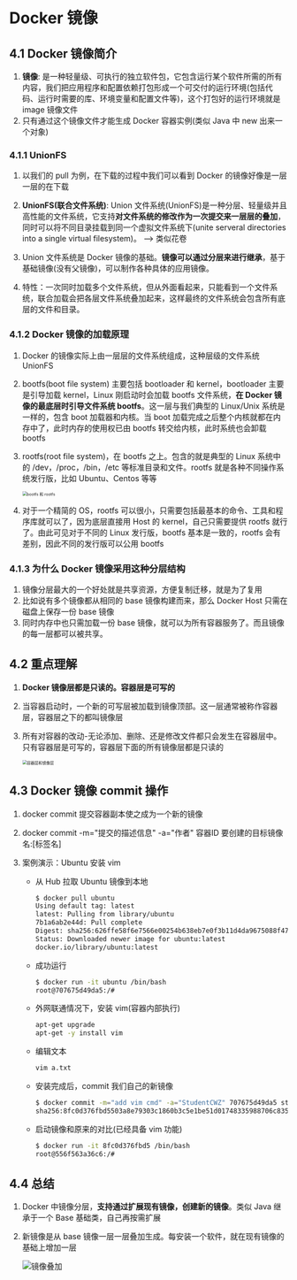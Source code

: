# Docker 镜像

## 4.1 Docker 镜像简介

1. **镜像**: 是一种轻量级、可执行的独立软件包，它包含运行某个软件所需的所有内容，我们把应用程序和配置依赖打包形成一个可交付的运行环境(包括代码、运行时需要的库、环境变量和配置文件等)，这个打包好的运行环境就是 image 镜像文件
2. 只有通过这个镜像文件才能生成 Docker 容器实例(类似 Java 中 new 出来一个对象)

### 4.1.1 UnionFS

1. 以我们的 pull 为例，在下载的过程中我们可以看到 Docker 的镜像好像是一层一层的在下载

2. **UnionFS(联合文件系统)**: Union 文件系统(UnionFS)是一种分层、轻量级并且高性能的文件系统，它支持**对文件系统的修改作为一次提交来一层层的叠加**，同时可以将不同目录挂载到同一个虚拟文件系统下(unite serveral directories into a single virtual filesystem)。 ——> 类似花卷
3. Union 文件系统是 Docker 镜像的基础。**镜像可以通过分层来进行继承**，基于基础镜像(没有父镜像)，可以制作各种具体的应用镜像。
4. 特性：一次同时加载多个文件系统，但从外面看起来，只能看到一个文件系统，联合加载会把各层文件系统叠加起来，这样最终的文件系统会包含所有底层的文件和目录。

### 4.1.2 Docker 镜像的加载原理

1. Docker 的镜像实际上由一层层的文件系统组成，这种层级的文件系统 UnionFS

2. bootfs(boot file system) 主要包括 bootloader 和 kernel，bootloader 主要是引导加载 kernel，Linux 刚启动时会加载 bootfs 文件系统，**在 Docker 镜像的最底层时引导文件系统 bootfs**。这一层与我们典型的 Linux/Unix 系统是一样的，包含 boot 加载器和内核。当 boot 加载完成之后整个内核就都在内存中了，此时内存的使用权已由 bootfs 转交给内核，此时系统也会卸载 bootfs

3. rootfs(root file system)，在 bootfs 之上。包含的就是典型的 Linux 系统中的 /dev，/proc，/bin，/etc 等标准目录和文件。rootfs 就是各种不同操作系统发行版，比如 Ubuntu、Centos 等等

   <img src="https://studentcwz-pic-bed.oss-cn-guangzhou.aliyuncs.com/img/bootfs%20%E5%92%8C%20rootfs.png" alt="bootfs 和 rootfs" style="zoom:50%;" />

4. 对于一个精简的 OS，rootfs 可以很小，只需要包括最基本的命令、工具和程序库就可以了，因为底层直接用 Host 的 kernel，自己只需要提供 rootfs 就行了。由此可见对于不同的 Linux 发行版，bootfs 基本是一致的，rootfs 会有差别，因此不同的发行版可以公用 bootfs

### 4.1.3 为什么 Docker 镜像采用这种分层结构

1. 镜像分层最大的一个好处就是共享资源，方便复制迁移，就是为了复用
2. 比如说有多个镜像都从相同的 base 镜像构建而来，那么 Docker Host 只需在磁盘上保存一份 base 镜像
3. 同时内存中也只需加载一份 base 镜像，就可以为所有容器服务了。而且镜像的每一层都可以被共享。

## 4.2 重点理解

1. **Docker 镜像层都是只读的。容器层是可写的**

2. 当容器启动时，一个新的可写层被加载到镜像顶部。这一层通常被称作容器层，容器层之下的都叫镜像层

3. 所有对容器的改动-无论添加、删除、还是修改文件都只会发生在容器层中。只有容器层是可写的，容器层下面的所有镜像层都是只读的

   <img src="https://studentcwz-pic-bed.oss-cn-guangzhou.aliyuncs.com/img/%E5%AE%B9%E5%99%A8%E5%B1%82%E5%92%8C%E9%95%9C%E5%83%8F%E5%B1%82.png" alt="容器层和镜像层" style="zoom:50%;" />

## 4.3 Docker 镜像 commit 操作

1. docker commit 提交容器副本使之成为一个新的镜像

2. docker commit -m="提交的描述信息" -a="作者" 容器ID 要创建的目标镜像名:[标签名]

3. 案例演示：Ubuntu 安装 vim

   - 从 Hub 拉取 Ubuntu 镜像到本地

     ```bash
     $ docker pull ubuntu
     Using default tag: latest
     latest: Pulling from library/ubuntu
     7b1a6ab2e44d: Pull complete
     Digest: sha256:626ffe58f6e7566e00254b638eb7e0f3b11d4da9675088f4781a50ae288f3322
     Status: Downloaded newer image for ubuntu:latest
     docker.io/library/ubuntu:latest
     ```

   - 成功运行

     ```bash
     $ docker run -it ubuntu /bin/bash
     root@707675d49da5:/#
     ```

   - 外网联通情况下，安装 vim(容器内部执行)

     ```bash
     apt-get upgrade
     apt-get -y install vim
     ```

   - 编辑文本

     ```bash
     vim a.txt
     ```

   - 安装完成后，commit 我们自己的新镜像

     ```bash
     $ docker commit -m="add vim cmd" -a="StudentCWZ" 707675d49da5 studentcwz/myubuntu:1.1
     sha256:8fc0d376fbd5503a8e79303c1860b3c5e1be51d01748335988706c83530b8f20
     ```

   - 启动镜像和原来的对比(已经具备 vim 功能)

     ```bash
     $ docker run -it 8fc0d376fbd5 /bin/bash
     root@556f563a36c6:/#
     ```

## 4.4 总结

1. Docker 中镜像分层，**支持通过扩展现有镜像，创建新的镜像**。类似 Java 继承于一个 Base 基础类，自己再按需扩展

2. 新镜像是从 base 镜像一层一层叠加生成。每安装一个软件，就在现有镜像的基础上增加一层

   ![镜像叠加](https://studentcwz-pic-bed.oss-cn-guangzhou.aliyuncs.com/img/%E9%95%9C%E5%83%8F%E5%8F%A0%E5%8A%A0.png)
